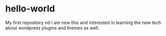 # hello-world
My first repository nd i am new this and interested in learning the new
tech about wordpress plugins and themes as well.
